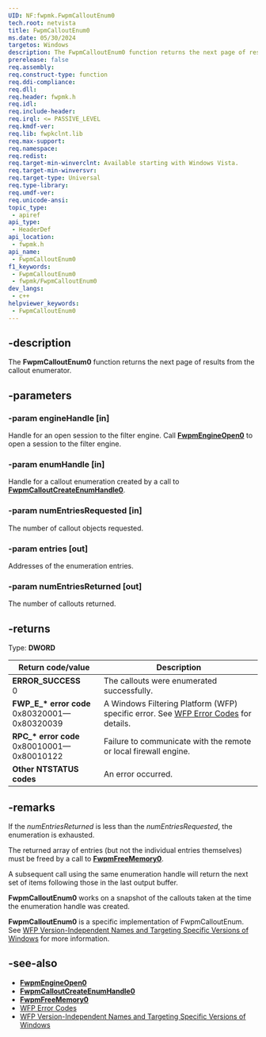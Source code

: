 ```yaml
---
UID: NF:fwpmk.FwpmCalloutEnum0
tech.root: netvista
title: FwpmCalloutEnum0
ms.date: 05/30/2024
targetos: Windows
description: The FwpmCalloutEnum0 function returns the next page of results from the callout enumerator.
prerelease: false
req.assembly: 
req.construct-type: function
req.ddi-compliance: 
req.dll: 
req.header: fwpmk.h
req.idl: 
req.include-header: 
req.irql: <= PASSIVE_LEVEL
req.kmdf-ver: 
req.lib: fwpkclnt.lib
req.max-support: 
req.namespace: 
req.redist: 
req.target-min-winverclnt: Available starting with Windows Vista.
req.target-min-winversvr: 
req.target-type: Universal
req.type-library: 
req.umdf-ver: 
req.unicode-ansi: 
topic_type:
 - apiref
api_type:
 - HeaderDef
api_location:
 - fwpmk.h
api_name:
 - FwpmCalloutEnum0
f1_keywords:
 - FwpmCalloutEnum0
 - fwpmk/FwpmCalloutEnum0
dev_langs:
 - c++
helpviewer_keywords:
 - FwpmCalloutEnum0
---
```


## -description

The **FwpmCalloutEnum0** function returns the next page of results from the callout enumerator.

## -parameters

### -param engineHandle [in]

Handle for an open session to the filter engine. Call **[FwpmEngineOpen0](nf-fwpmk-fwpmengineopen0.md)** to open a session to the filter engine.

### -param enumHandle [in]

Handle for a callout enumeration created by a call to **[FwpmCalloutCreateEnumHandle0](nf-fwpmk-fwpmcalloutcreateenumhandle0.md)**.

### -param numEntriesRequested [in]

The number of callout objects requested.

### -param entries [out]

Addresses of the enumeration entries.

### -param numEntriesReturned [out]

The number of callouts returned.

## -returns

Type: **DWORD**

| Return code/value | Description |
| --- | --- |
| **ERROR_SUCCESS**<br>0 | The callouts were enumerated successfully. |
| **FWP_E_\* error code**<br>0x80320001—0x80320039 | A Windows Filtering Platform (WFP) specific error. See [WFP Error Codes](/windows/win32/fwp/wfp-error-codes) for details. |
| **RPC_\* error code**<br>0x80010001—0x80010122 | Failure to communicate with the remote or local firewall engine. |
| **Other NTSTATUS codes** | An error occurred. |

## -remarks

If the *numEntriesReturned* is less than the *numEntriesRequested*, the enumeration is exhausted.

The returned array of entries (but not the individual entries themselves) must be freed by a call to **[FwpmFreeMemory0](nf-fwpmk-fwpmfreememory0.md)**.

A subsequent call using the same enumeration handle will return the next set of items following those in the last output buffer.

**FwpmCalloutEnum0** works on a snapshot of the callouts taken at the time the enumeration handle was created.

**FwpmCalloutEnum0** is a specific implementation of FwpmCalloutEnum. See [WFP Version-Independent Names and Targeting Specific Versions of Windows](/windows/desktop/FWP/wfp-version-independent-names-and-targeting-specific-versions-of-windows) for more information.

## -see-also

- **[FwpmEngineOpen0](nf-fwpmk-fwpmengineopen0.md)**
- **[FwpmCalloutCreateEnumHandle0](nf-fwpmk-fwpmcalloutcreateenumhandle0.md)**
- **[FwpmFreeMemory0](nf-fwpmk-fwpmfreememory0.md)**
- [WFP Error Codes](/windows/win32/fwp/wfp-error-codes)
- [WFP Version-Independent Names and Targeting Specific Versions of Windows](/windows/desktop/FWP/wfp-version-independent-names-and-targeting-specific-versions-of-windows)
